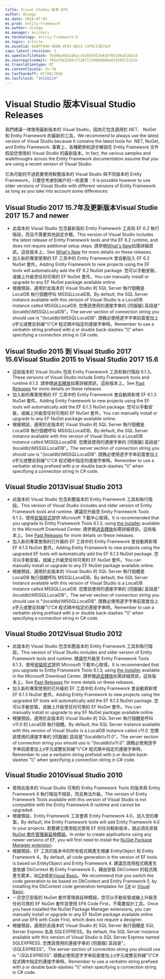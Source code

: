 ```yaml
---
title: Visual Studio 版本-EF6
author: divega
ms.date: 2018-07-05
ms.prod: entity-framework
ms.author: divega
ms.manager: avickers
ms.technology: entity-framework-6
ms.topic: article
ms.assetid: 028FF890-4EDB-4F03-AE53-72F9C33EC92F
caps.latest.revision: 3
ms.openlocfilehash: 7bd08a46b1d6acc5a565952e834f01546a5262c8
ms.sourcegitcommit: f05e7b62584cf228f17390bb086a61d505712e1b
ms.translationtype: MT
ms.contentlocale: zh-TW
ms.lasthandoff: 07/08/2018
ms.locfileid: "39120224"
---
```

# <a name="visual-studio-releases"></a><span data-ttu-id="68b8d-102">Visual Studio 版本</span><span class="sxs-lookup"><span data-stu-id="68b8d-102">Visual Studio Releases</span></span>

<span data-ttu-id="68b8d-103">我們建議一律使用最新版本的 Visual Studio，因為它包含適用於.NET、 NuGet 和 Entity Framework 的最新的工具。</span><span class="sxs-lookup"><span data-stu-id="68b8d-103">We recommend to always use the latest version of Visual Studio because it contains the latest tools for .NET, NuGet, and Entity Framework.</span></span>
<span data-ttu-id="68b8d-104">事實上，各種範例和逐步解說在 Entity Framework 文件假設您使用的 Visual Studio 的最新版本。</span><span class="sxs-lookup"><span data-stu-id="68b8d-104">In fact, the various samples and walkthroughs across the Entity Framework documentation assume that you are using a recent version of Visual Studio.</span></span>

<span data-ttu-id="68b8d-105">它為可能的不過若要使用較舊版本的 Visual Studio 與不同版本的 Entity Framework，只要您考慮到帳戶的一些差異：</span><span class="sxs-lookup"><span data-stu-id="68b8d-105">It is possible however to use older versions of Visual Studio with different versions of Entity Framework as long as you take into account some differences:</span></span>

## <a name="visual-studio-2017-157-and-newer"></a><span data-ttu-id="68b8d-106">Visual Studio 2017 15.7年及更新版本</span><span class="sxs-lookup"><span data-stu-id="68b8d-106">Visual Studio 2017 15.7 and newer</span></span>

- <span data-ttu-id="68b8d-107">此版本的 Visual Studio 包含最新版的 Entity Framework 工具和 EF 6.2 執行階段，而且不需要其他設定步驟。</span><span class="sxs-lookup"><span data-stu-id="68b8d-107">This version of Visual Studio includes the latest release of Entity Framework tools and the EF 6.2 runtime, and does not require additional setup steps.</span></span>
<span data-ttu-id="68b8d-108">請參閱[What's New](~/ef6/what-is-new/index.md)如需詳細資訊，這些版本上。</span><span class="sxs-lookup"><span data-stu-id="68b8d-108">See [What's New](~/ef6/what-is-new/index.md) for more details on these releases.</span></span>
- <span data-ttu-id="68b8d-109">加入新的專案使用的 EF 工具中的 Entity Framework 會自動加入 EF 6.2 NuGet 套件。</span><span class="sxs-lookup"><span data-stu-id="68b8d-109">Adding Entity Framework to new projects using the EF tools will automatically add the EF 6.2 NuGet package.</span></span>
<span data-ttu-id="68b8d-110">您可以手動安裝，或線上升級至任何可用的 EF NuGet 套件。</span><span class="sxs-lookup"><span data-stu-id="68b8d-110">You can manually install or upgrade to any EF NuGet package available online.</span></span>
- <span data-ttu-id="68b8d-111">根據預設，適用於此版本的 Visual Studio 的 SQL Server 執行個體是 LocalDB 執行個體呼叫 MSSQLLocalDB。</span><span class="sxs-lookup"><span data-stu-id="68b8d-111">By default, the SQL Server instance available with this version of Visual Studio is a LocalDB instance called MSSQLLocalDB.</span></span>
<span data-ttu-id="68b8d-112">您應該使用的連接字串的 [伺服器] 區段是"(localdb)\\MSSQLLocalDB"。</span><span class="sxs-lookup"><span data-stu-id="68b8d-112">The server section of connection string you should use is "(localdb)\\MSSQLLocalDB".</span></span>
<span data-ttu-id="68b8d-113">請務必使用逐字字串前面會加上`@`字元或雙反斜線"\\\\"C# 程式碼中指定的連接字串時。</span><span class="sxs-lookup"><span data-stu-id="68b8d-113">Remember to use a verbatim string prefixed with `@` or double back-slashes "\\\\" when specifying a connection string in C# code.</span></span>  


## <a name="visual-studio-2015-to-visual-studio-2017-156"></a><span data-ttu-id="68b8d-114">Visual Studio 2015 到 Visual Studio 2017 15.6</span><span class="sxs-lookup"><span data-stu-id="68b8d-114">Visual Studio 2015 to Visual Studio 2017 15.6</span></span>

- <span data-ttu-id="68b8d-115">這些版本的 Visual Studio 包括 Entity Framework 工具和執行階段 6.1.3。</span><span class="sxs-lookup"><span data-stu-id="68b8d-115">These versions of Visual Studio include Entity Framework tools and runtime 6.1.3.</span></span>
<span data-ttu-id="68b8d-116">請參閱[過去釋放](~/ef6/what-is-new/past-releases.md#ef-613)如需詳細資訊，這些版本上。</span><span class="sxs-lookup"><span data-stu-id="68b8d-116">See [Past Releases](~/ef6/what-is-new/past-releases.md#ef-613) for more details on these releases.</span></span>
- <span data-ttu-id="68b8d-117">加入新的專案使用的 EF 工具中的 Entity Framework 會自動將新增 EF 6.1.3 NuGet 套件。</span><span class="sxs-lookup"><span data-stu-id="68b8d-117">Adding Entity Framework to new projects using the EF tools will automatically add the EF 6.1.3 NuGet package.</span></span>
<span data-ttu-id="68b8d-118">您可以手動安裝，或線上升級至任何可用的 EF NuGet 套件。</span><span class="sxs-lookup"><span data-stu-id="68b8d-118">You can manually install or upgrade to any EF NuGet package available online.</span></span>
- <span data-ttu-id="68b8d-119">根據預設，適用於此版本的 Visual Studio 的 SQL Server 執行個體是 LocalDB 執行個體呼叫 MSSQLLocalDB。</span><span class="sxs-lookup"><span data-stu-id="68b8d-119">By default, the SQL Server instance available with this version of Visual Studio is a LocalDB instance called MSSQLLocalDB.</span></span>
<span data-ttu-id="68b8d-120">您應該使用的連接字串的 [伺服器] 區段是"(localdb)\\MSSQLLocalDB"。</span><span class="sxs-lookup"><span data-stu-id="68b8d-120">The server section of connection string you should use is "(localdb)\\MSSQLLocalDB".</span></span>
<span data-ttu-id="68b8d-121">請務必使用逐字字串前面會加上`@`字元或雙反斜線"\\\\"C# 程式碼中指定的連接字串時。</span><span class="sxs-lookup"><span data-stu-id="68b8d-121">Remember to use a verbatim string prefixed with `@` or double back-slashes "\\\\" when specifying a connection string in C# code.</span></span>  


## <a name="visual-studio-2013"></a><span data-ttu-id="68b8d-122">Visual Studio 2013</span><span class="sxs-lookup"><span data-stu-id="68b8d-122">Visual Studio 2013</span></span>
- <span data-ttu-id="68b8d-123">此版本的 Visual Studio 包含和舊版本的 Entity Framework 工具和執行階段。</span><span class="sxs-lookup"><span data-stu-id="68b8d-123">This version of Visual Studio includes and older version of Entity Framework tools and runtime.</span></span>
<span data-ttu-id="68b8d-124">建議您升級至 Entity Framework Tools 6.1.3，使用[安裝程式](https://www.microsoft.com/en-us/download/details.aspx?id=40762)提供 Microsoft 下載中心取得。</span><span class="sxs-lookup"><span data-stu-id="68b8d-124">It is recommended that you upgrade to Entity Framework Tools 6.1.3, using [the installer](https://www.microsoft.com/en-us/download/details.aspx?id=40762) available in the Microsoft Download Center.</span></span>
<span data-ttu-id="68b8d-125">請參閱[過去釋放](~/ef6/what-is-new/past-releases.md#ef-613)如需詳細資訊，這些版本上。</span><span class="sxs-lookup"><span data-stu-id="68b8d-125">See [Past Releases](~/ef6/what-is-new/past-releases.md#ef-613) for more details on these releases.</span></span>
- <span data-ttu-id="68b8d-126">加入新的專案使用的已升級的 EF 工具中的 Entity Framework 會自動將新增 EF 6.1.3 NuGet 套件。</span><span class="sxs-lookup"><span data-stu-id="68b8d-126">Adding Entity Framework to new projects using the upgraded EF tools will automatically add the EF 6.1.3 NuGet package.</span></span>
<span data-ttu-id="68b8d-127">您可以手動安裝，或線上升級至任何可用的 EF NuGet 套件。</span><span class="sxs-lookup"><span data-stu-id="68b8d-127">You can manually install or upgrade to any EF NuGet package available online.</span></span>
- <span data-ttu-id="68b8d-128">根據預設，適用於此版本的 Visual Studio 的 SQL Server 執行個體是 LocalDB 執行個體呼叫 MSSQLLocalDB。</span><span class="sxs-lookup"><span data-stu-id="68b8d-128">By default, the SQL Server instance available with this version of Visual Studio is a LocalDB instance called MSSQLLocalDB.</span></span>
<span data-ttu-id="68b8d-129">您應該使用的連接字串的 [伺服器] 區段是"(localdb)\\MSSQLLocalDB"。</span><span class="sxs-lookup"><span data-stu-id="68b8d-129">The server section of connection string you should use is "(localdb)\\MSSQLLocalDB".</span></span>
<span data-ttu-id="68b8d-130">請務必使用逐字字串前面會加上`@`字元或雙反斜線"\\\\"C# 程式碼中指定的連接字串時。</span><span class="sxs-lookup"><span data-stu-id="68b8d-130">Remember to use a verbatim string prefixed with `@` or double back-slashes "\\\\" when specifying a connection string in C# code.</span></span>  

## <a name="visual-studio-2012"></a><span data-ttu-id="68b8d-131">Visual Studio 2012</span><span class="sxs-lookup"><span data-stu-id="68b8d-131">Visual Studio 2012</span></span>

- <span data-ttu-id="68b8d-132">此版本的 Visual Studio 包含和舊版本的 Entity Framework 工具和執行階段。</span><span class="sxs-lookup"><span data-stu-id="68b8d-132">This version of Visual Studio includes and older version of Entity Framework tools and runtime.</span></span>
<span data-ttu-id="68b8d-133">建議您升級至 Entity Framework Tools 6.1.3，使用[安裝程式](https://www.microsoft.com/en-us/download/details.aspx?id=40762)提供 Microsoft 下載中心取得。</span><span class="sxs-lookup"><span data-stu-id="68b8d-133">It is recommended that you upgrade to Entity Framework Tools 6.1.3, using [the installer](https://www.microsoft.com/en-us/download/details.aspx?id=40762) available in the Microsoft Download Center.</span></span>
<span data-ttu-id="68b8d-134">請參閱[過去釋放](~/ef6/what-is-new/past-releases.md#ef-613)如需詳細資訊，這些版本上。</span><span class="sxs-lookup"><span data-stu-id="68b8d-134">See [Past Releases](~/ef6/what-is-new/past-releases.md#ef-613) for more details on these releases.</span></span>
- <span data-ttu-id="68b8d-135">加入新的專案使用的已升級的 EF 工具中的 Entity Framework 會自動將新增 EF 6.1.3 NuGet 套件。</span><span class="sxs-lookup"><span data-stu-id="68b8d-135">Adding Entity Framework to new projects using the upgraded EF tools will automatically add the EF 6.1.3 NuGet package.</span></span>
<span data-ttu-id="68b8d-136">您可以手動安裝，或線上升級至任何可用的 EF NuGet 套件。</span><span class="sxs-lookup"><span data-stu-id="68b8d-136">You can manually install or upgrade to any EF NuGet package available online.</span></span>
- <span data-ttu-id="68b8d-137">根據預設，適用於此版本的 Visual Studio 的 SQL Server 執行個體是呼叫 v11.0 的 LocalDB 執行個體。</span><span class="sxs-lookup"><span data-stu-id="68b8d-137">By default, the SQL Server instance available with this version of Visual Studio is a LocalDB instance called v11.0.</span></span>
<span data-ttu-id="68b8d-138">您應該使用的連接字串的 [伺服器] 區段是"(localdb)\\v11.0"。</span><span class="sxs-lookup"><span data-stu-id="68b8d-138">The server section of connection string you should use is "(localdb)\\v11.0".</span></span>
<span data-ttu-id="68b8d-139">請務必使用逐字字串前面會加上`@`字元或雙反斜線"\\\\"C# 程式碼中指定的連接字串時。</span><span class="sxs-lookup"><span data-stu-id="68b8d-139">Remember to use a verbatim string prefixed with `@` or double back-slashes "\\\\" when specifying a connection string in C# code.</span></span>  

## <a name="visual-studio-2010"></a><span data-ttu-id="68b8d-140">Visual Studio 2010</span><span class="sxs-lookup"><span data-stu-id="68b8d-140">Visual Studio 2010</span></span>

- <span data-ttu-id="68b8d-141">使用此版本的 Visual Studio 可用的 Entity Framework Tools 的版本與 Entity Framework 6 執行階段不相容，而且無法升級。</span><span class="sxs-lookup"><span data-stu-id="68b8d-141">The version of Entity Framework Tools available with this version of Visual Studio is not compatible with the Entity Framework 6 runtime and cannot be upgraded.</span></span>
- <span data-ttu-id="68b8d-142">根據預設，Entity Framework 工具會將 Entity Framework 4.0，加入您的專案。</span><span class="sxs-lookup"><span data-stu-id="68b8d-142">By default, the Entity Framework tools will add Entity Framework 4.0 to your projects.</span></span>
<span data-ttu-id="68b8d-143">若要建立應用程式使用 EF 的任何較新版本，就必須先安裝[NuGet 套件管理員延伸模組](https://marketplace.visualstudio.com/items?itemName=NuGetTeam.NuGetPackageManager)。</span><span class="sxs-lookup"><span data-stu-id="68b8d-143">In order to create applications using any newer versions of EF, you will first need to install the [NuGet Package Manager extension](https://marketplace.visualstudio.com/items?itemName=NuGetTeam.NuGetPackageManager).</span></span>
- <span data-ttu-id="68b8d-144">根據預設，EF 工具的版本中的所有程式碼產生根據 EntityObject 和 Entity Framework 4。</span><span class="sxs-lookup"><span data-stu-id="68b8d-144">By default, all code generation in the version of EF tools is based on EntityObject and Entity Framework 4.</span></span>
<span data-ttu-id="68b8d-145">建議您改用程式碼產生是依據 DbContext 和 Entity Framework 5，藉由安裝 DbContext 的程式碼產生範本，如[C#](https://marketplace.visualstudio.com/items?itemName=EntityFrameworkTeam.EF5xDbContextGeneratorforC)或是[Visual Basic](https://marketplace.visualstudio.com/items?itemName=EntityFrameworkTeam.EF5xDbContextGeneratorforVBNET)。</span><span class="sxs-lookup"><span data-stu-id="68b8d-145">We recommend that you switch the code generation to be based on DbContext and Entity Framework 5, by installing the DbContext code generation templates for [C#](https://marketplace.visualstudio.com/items?itemName=EntityFrameworkTeam.EF5xDbContextGeneratorforC) or [Visual Basic](https://marketplace.visualstudio.com/items?itemName=EntityFrameworkTeam.EF5xDbContextGeneratorforVBNET).</span></span>
- <span data-ttu-id="68b8d-146">一旦您已安裝的 NuGet 套件管理員延伸模組，您可以手動安裝或線上升級至任何可用的 EF NuGet 套件並使用 EF6 Code First，不需要設計工具。</span><span class="sxs-lookup"><span data-stu-id="68b8d-146">Once you have installed the NuGet Package Manager extensions, you can manually install or upgrade to any EF NuGet package available online and use EF6 with Code First, which does not require a designer.</span></span>
- <span data-ttu-id="68b8d-147">根據預設，適用於此版本的 Visual Studio 的 SQL Server 執行個體是 SQL Server Express 名為 SQLEXPRESS。</span><span class="sxs-lookup"><span data-stu-id="68b8d-147">By default, the SQL Server instance available with this version of Visual Studio is SQL Server Express named SQLEXPRESS.</span></span>
<span data-ttu-id="68b8d-148">您應該使用的連接字串的 [伺服器] 區段是"。\\SQLEXPRESS"。</span><span class="sxs-lookup"><span data-stu-id="68b8d-148">The server section of connection string you should use is ".\\SQLEXPRESS".</span></span>
<span data-ttu-id="68b8d-149">請務必使用逐字字串前面會加上`@`字元或雙反斜線"\\\\"C# 程式碼中指定的連接字串時。</span><span class="sxs-lookup"><span data-stu-id="68b8d-149">Remember to use a verbatim string prefixed with `@` or double back-slashes "\\\\" when specifying a connection string in C# code.</span></span>
